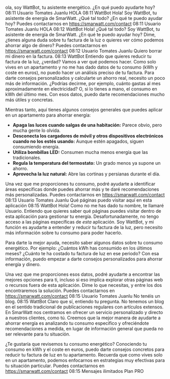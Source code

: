ola, soy WattBot, tu asistente energético. ¿En qué puedo ayudarte hoy?
08:11
Usuario
Tomates Juanlu
HOLA
08:11
WattBot
Hola!  Soy WattBot, tu asistente de energía de SmarWatt.  ¿Qué tal todo?  ¿En qué te puedo ayudar hoy?
 Puedes contactarnos en https://smarwatt.com/contact
08:11
Usuario
Tomates Juanlu
HOLA
08:12
WattBot
Hola!  ¿Qué tal todo?  Soy WattBot, tu asistente de energía de SmarWatt.  ¿En qué te puedo ayudar hoy?  Dime, ¿tienes alguna duda sobre tu factura de la luz o quieres ver cómo podemos ahorrar algo de dinero?
 Puedes contactarnos en https://smarwatt.com/contact
08:12
Usuario
Tomates Juanlu
Quiero borrar mi dinero en la factura.
08:13
WattBot
Entiendo que quieres reducir tu factura de la luz, ¿verdad?  Vamos a ver qué podemos hacer.  Como solo vives en un apartamento y no me has dado datos de tu consumo (kWh y coste en euros),  no puedo hacer un análisis preciso de tu factura.  Para darte consejos personalizados y calcularte un ahorro real, necesito un poco más de información.  ¿Podrías decirme, por ejemplo, cuánto gastas al mes aproximadamente en electricidad?  O, si lo tienes a mano, el consumo en kWh del último mes.  Con esos datos, puedo darte recomendaciones mucho más útiles y concretas.

Mientras tanto, aquí tienes algunos consejos generales que puedes aplicar en un apartamento para ahorrar energía:

* **Apaga las luces cuando salgas de una habitación:** Parece obvio, pero mucha gente lo olvida.
* **Desconecta los cargadores de móvil y otros dispositivos electrónicos cuando no los estés usando:**  Aunque estén apagados, siguen consumiendo energía.
* **Utiliza bombillas LED:** Consumen mucha menos energía que las tradicionales.
* **Regula la temperatura del termostato:**  Un grado menos ya supone un ahorro.
* **Aprovecha la luz natural:** Abre las cortinas y persianas durante el día.

Una vez que me proporciones tu consumo, podré ayudarte a identificar áreas específicas donde puedes ahorrar más y te daré recomendaciones más personalizadas.
 Puedes contactarnos en https://smarwatt.com/contact
08:13
Usuario
Tomates Juanlu
Qué páginas puedo visitar aquí en esta aplicación
08:15
WattBot
Hola!  Como no me has dado tu nombre, te llamaré Usuario.  Entiendo que quieres saber qué páginas puedes visitar dentro de esta aplicación para gestionar tu energía.  Desafortunadamente, no tengo acceso a las páginas específicas de *esta* aplicación.  Soy WattBot, y mi función es ayudarte a entender y reducir tu factura de la luz, pero necesito más información sobre tu consumo para poder hacerlo.

Para darte la mejor ayuda, necesito saber algunos datos sobre tu consumo energético.  Por ejemplo:  ¿Cuántos kWh has consumido en los últimos meses?  ¿Cuánto te ha costado tu factura de luz en ese periodo?  Con esa información, puedo empezar a darte consejos personalizados para ahorrar energía y dinero.  

Una vez que me proporciones esos datos, podré ayudarte a encontrar las mejores opciones para ti, incluso si eso implica explorar otras páginas web o recursos fuera de esta aplicación.  Dime lo que necesitas, y entre los dos encontraremos la solución.
 Puedes contactarnos en https://smarwatt.com/contact
08:15
Usuario
Tomates Juanlu
No tenéis un blog.
08:15
WattBot
Claro que sí, entiendo tu pregunta.  No tenemos un blog en el sentido tradicional de publicaciones regulares con artículos extensos.  En SmarWatt nos centramos en ofrecer un servicio personalizado y directo a nuestros clientes, como tú.  Creemos que la mejor manera de ayudarte a ahorrar energía es analizando tu consumo específico y ofreciéndote recomendaciones a medida, en lugar de información general que pueda no ser relevante para tu situación.

¿Te gustaría que revisemos tu consumo energético?  Conociendo tu consumo en kWh y el coste en euros, puedo darte consejos concretos para reducir tu factura de luz en tu apartamento.  Recuerda que como vives solo en un apartamento, podemos enfocarnos en estrategias muy efectivas para tu situación particular.
 Puedes contactarnos en https://smarwatt.com/contact
08:15
Mensajes ilimitados
Plan PRO
